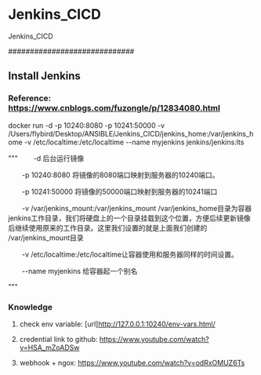 # Jenkins_CICD
 Jenkins_CICD

#############################
## Install Jenkins
### Reference: https://www.cnblogs.com/fuzongle/p/12834080.html

docker run -d -p 10240:8080 -p 10241:50000 -v /Users/flybird/Desktop/ANSIBLE/Jenkins_CICD/jenkins_home:/var/jenkins_home -v /etc/localtime:/etc/localtime --name myjenkins jenkins/jenkins:lts

"""　　
-d 后台运行镜像

　　-p 10240:8080 将镜像的8080端口映射到服务器的10240端口。

　　-p 10241:50000 将镜像的50000端口映射到服务器的10241端口

　　-v /var/jenkins_mount:/var/jenkins_mount /var/jenkins_home目录为容器jenkins工作目录，我们将硬盘上的一个目录挂载到这个位置，方便后续更新镜像后继续使用原来的工作目录。这里我们设置的就是上面我们创建的 /var/jenkins_mount目录

　　-v /etc/localtime:/etc/localtime让容器使用和服务器同样的时间设置。

　　--name myjenkins 给容器起一个别名

"""

### Knowledge
1. check env variable: [url]http://127.0.0.1:10240/env-vars.html/

2. credential link to github: https://www.youtube.com/watch?v=HSA_mZoADSw

3. webhook + ngox: https://www.youtube.com/watch?v=odRxOMUZ6Ts